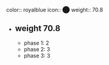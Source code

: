 color:: royalblue
icon:: ⬤
weight:: 70.8
- ## weight 70.8
  - phase 1: 2
  - phase 2: 3
  - phase 3: 3


